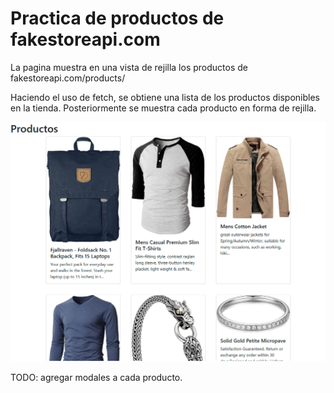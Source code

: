 # Practica de productos de fakestoreapi.com
La pagina muestra en una vista de rejilla los productos de fakestoreapi.com/products/

Haciendo el uso de fetch, se obtiene una lista de los productos disponibles en la tienda. Posteriormente se muestra cada producto en forma de rejilla.

![Index](img/preview.png)

TODO: agregar modales a cada producto.
